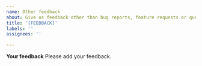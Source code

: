 ```yaml
---
name: Other feedback
about: Give us feedback other than bug reports, feature requests or questions
title: '[FEEDBACK]'
labels: ''
assignees: ''

---
```


**Your feedback**
Please add your feedback.
